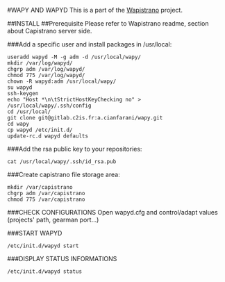 #WAPY AND WAPYD
This is a part of the  [Wapistrano](https://github.com/c2is/) project. 

##INSTALL
##Prerequisite
Please refer to Wapistrano readme, section about Capistrano server side.

###Add a specific user and install packages in /usr/local:

```shell
useradd wapyd -M -g adm -d /usr/local/wapy/
mkdir /var/log/wapyd/
chgrp adm /var/log/wapyd/
chmod 775 /var/log/wapyd/
chown -R wapyd:adm /usr/local/wapy/
su wapyd
ssh-keygen
echo "Host *\n\tStrictHostKeyChecking no" > /usr/local/wapy/.ssh/config
cd /usr/local/
git clone git@gitlab.c2is.fr:a.cianfarani/wapy.git
cd wapy
cp wapyd /etc/init.d/
update-rc.d wapyd defaults
```

###Add the rsa public key to your repositories:
```
cat /usr/local/wapy/.ssh/id_rsa.pub
```

###Create capistrano file storage area:

```shell
mkdir /var/capistrano
chgrp adm /var/capistrano
chmod 775 /var/capistrano
```

###CHECK CONFIGURATIONS
Open wapyd.cfg and control/adapt values (projects' path, gearman port...)

###START WAPYD
```
/etc/init.d/wapyd start
```

###DISPLAY STATUS INFORMATIONS
```
/etc/init.d/wapyd status
```


